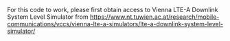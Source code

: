 For this code to work, please first obtain access to Vienna LTE-A Downlink System Level Simulator from https://www.nt.tuwien.ac.at/research/mobile-communications/vccs/vienna-lte-a-simulators/lte-a-downlink-system-level-simulator/
